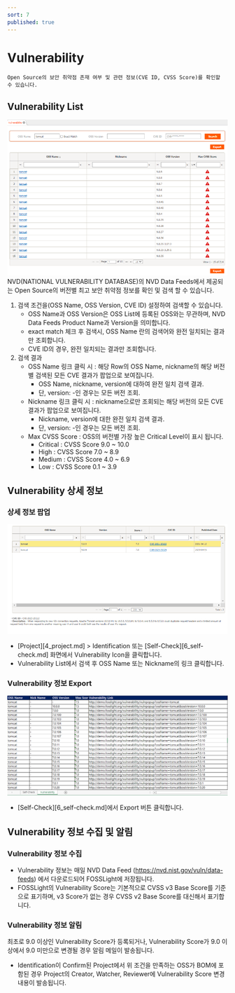 ```yaml
---
sort: 7
published: true
---
```

# Vulnerability
```note
Open Source의 보안 취약점 존재 여부 및 관련 정보(CVE ID, CVSS Score)를 확인할 수 있습니다.
```
## Vulnerability List
![VulList](../images/7_vul_list.png)  
NVD(NATIONAL VULNERABILITY DATABASE)의 NVD Data Feeds에서 제공되는 Open Source의 버전별 최고 보안 취약점 정보를 확인 및 검색 할 수 있습니다.  
1. 검색 조건을(OSS Name, OSS Version, CVE ID) 설정하여 검색할 수 있습니다.
    - OSS Name과 OSS Version은 OSS List에 등록된 OSS와는 무관하며, NVD Data Feeds Product Name과 Version을 의미합니다.
    - exact match 체크 후 검색시, OSS Name 란의 검색어와 완전 일치되는 결과만 조회합니다.
    - CVE ID의 경우, 완전 일치되는 결과만 조회합니다.
2. 검색 결과
    - OSS Name 링크 클릭 시 : 해당 Row의 OSS Name, nickname의 해당 버전별 검색된 모든 CVE 결과가 팝업으로 보여집니다.
        - OSS Name, nickname, version에 대하여 완전 일치 검색 결과.
        - 단, version: -인 경우는 모든 버전 조회.
    - Nickname 링크 클릭 시 : nickname으로만 조회되는 해당 버전의 모든 CVE 결과가 팝업으로 보여집니다.
        - Nickname, version에 대한 완전 일치 검색 결과.
        - 단, version: -인 경우는 모든 버전 조회.
    - Max CVSS Score : OSS의 버전별 가장 높은 Critical Level이 표시 됩니다.
        - Critical : CVSS Score 9.0 ~ 10.0
        - High : CVSS Score 7.0 ~ 8.9
        - Medium : CVSS Score 4.0 ~ 6.9
        - Low : CVSS Score 0.1 ~ 3.9

## Vulnerability 상세 정보
### 상세 정보 팝업
![VulPopUp](../images/7_vul_popup.png)
- [Project][4_project.md] > Identification 또는 [Self-Check][6_self-check.md] 화면에서 Vulnerability Icon을 클릭합니다.
- Vulnerability List에서 검색 후 OSS Name 또는 Nickname의 링크 클릭합니다.

### Vulnerability 정보 Export
![VulExport](../images/7_vul_export.png)
- [Self-Check][6_self-check.md]에서 Export 버튼 클릭합니다.

## Vulnerability 정보 수집 및 알림
### Vulnerability 정보 수집 
- Vulnerability 정보는 매일 NVD Data Feed (https://nvd.nist.gov/vuln/data-feeds) 에서 다운로드되어 FOSSLight에 저장됩니다.
- FOSSLight의 Vulnerability Score는 기본적으로 CVSS v3 Base Score를 기준으로 표기하며, v3 Score가 없는 경우 CVSS v2 Base Score를 대신해서 표기합니다.

### Vulnerability 정보 알림
최초로 9.0 이상인 Vulnerability Score가 등록되거나, Vulnerability Score가 9.0 이상에서 9.0 미만으로 변경될 경우 알림 메일이 발송됩니다.
- Identification이 Confirm된 Project에서 위 조건을 만족하는 OSS가 BOM에 포함된 경우 Project의 Creator, Watcher, Reviewer에 Vulnerability Score 변경 내용이 발송됩니다.
